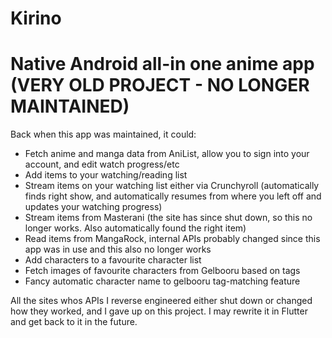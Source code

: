 # Kirino
# Native Android all-in one anime app (VERY OLD PROJECT - NO LONGER MAINTAINED)

Back when this app was maintained, it could:
- Fetch anime and manga data from AniList, allow you to sign into your account, and edit watch progress/etc
- Add items to your watching/reading list
- Stream items on your watching list either via Crunchyroll (automatically finds right show, and automatically resumes from where you left off and updates your watching progress)
- Stream items from Masterani (the site has since shut down, so this no longer works. Also automatically found the right item)
- Read items from MangaRock, internal APIs probably changed since this app was in use and this also no longer works
- Add characters to a favourite character list
- Fetch images of favourite characters from Gelbooru based on tags
- Fancy automatic character name to gelbooru tag-matching feature


All the sites whos APIs I reverse engineered either shut down or changed how they worked, and I gave up on this project. I may rewrite it in Flutter and get back to it in the future.
